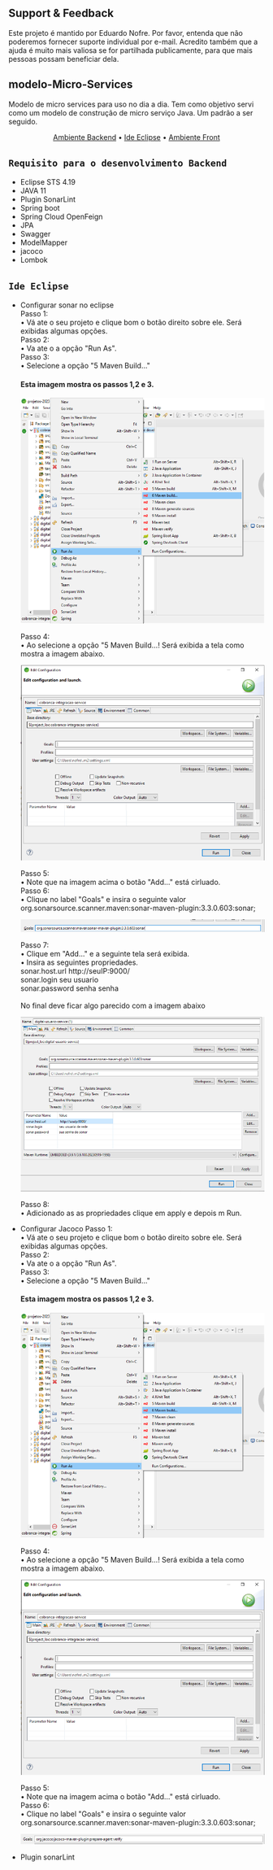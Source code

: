 ## Support & Feedback<BR>
Este projeto é mantido por Eduardo Nofre. Por favor, entenda que não poderemos fornecer suporte individual por e-mail. Acredito também que a ajuda é muito mais valiosa se for partilhada publicamente, para que mais pessoas possam beneficiar dela.

## modelo-Micro-Services
Modelo de micro services para uso no dia  a dia.
Tem como objetivo servi como um modelo de construção de micro serviço Java. Um padrão a ser seguido.

<p align="center">
   <a href="#ambiente-dev-backend">Ambiente Backend</a> •
   <a href="#infra-estrutura-aws">Ide Eclipse</a> •
  <a href="#ambiente-dev-front">Ambiente Front</a>
</p>

## `Requisito para o desenvolvimento Backend`
- Eclipse STS 4.19
- JAVA 11 
- Plugin SonarLint
- Spring boot 
- Spring Cloud OpenFeign
- JPA
- Swagger 
- ModelMapper 
- jacoco 
- Lombok

## `Ide Eclipse`
- Configurar sonar no eclipse<br>
     Passo 1:<br>
        • Vá ate o seu projeto e clique bom o botão direito sobre ele. Será exibidas algumas opções.<br>
     Passo 2:<br>
        • Va ate o a opção "Run As".<br>
     Passo 3:<br>
        • Selecione a opção "5 Maven Build..."<br>
        
  #### Esta imagem mostra os passos 1,2 e 3.

     ![sonar](sonar.png)

     Passo 4:<br>
        • Ao selecione a opção "5 Maven Build...! Será exibida a tela como mostra a imagem abaixo.<br>
  
     ![Mavem Build ...](buildMaven.PNG)
  
     Passo 5:<br>
        • Note que na imagem acima o botão "Add..." está cirluado.<br>
     Passo 6:<br>
        • Clique no label "Goals" e insira o seguinte valor org.sonarsource.scanner.maven:sonar-maven-plugin:3.3.0.603:sonar;<br>

    ![goals](goals.PNG)
  
     Passo 7:<br>
        • Clique em "Add..." e a seguinte tela será exibida. <br>
        • Insira as seguintes propriedades. <br>
            sonar.host.url  http://seuIP:9000/ <br>
            sonar.login seu usuario <br>
            sonar.password senha senha <br>            
        No final deve ficar algo parecido com a imagem abaixo <br>

    ![goals](add.PNG)
  
   Passo 8: <br>
       • Adicionado as as propriedades clique em apply e depois m Run.<br>
  
- Configurar Jacoco
 Passo 1:<br>
        • Vá ate o seu projeto e clique bom o botão direito sobre ele. Será exibidas algumas opções.<br>
     Passo 2:<br>
        • Va ate o a opção "Run As".<br>
     Passo 3:<br>
        • Selecione a opção "5 Maven Build..."<br>
        
  #### Esta imagem mostra os passos 1,2 e 3.

     ![sonar](sonar.png)

     Passo 4:<br>
        • Ao selecione a opção "5 Maven Build...! Será exibida a tela como mostra a imagem abaixo.<br>
  
     ![Mavem Build ...](buildMaven.PNG)
  
     Passo 5:<br>
        • Note que na imagem acima o botão "Add..." está cirluado.<br>
     Passo 6:<br>
        • Clique no label "Goals" e insira o seguinte valor org.sonarsource.scanner.maven:sonar-maven-plugin:3.3.0.603:sonar;<br>

    ![goals](gols2.PNG)
  
- Plugin sonarLint

